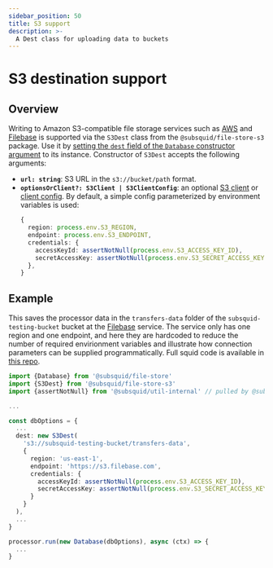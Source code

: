 ```yaml
---
sidebar_position: 50
title: S3 support
description: >-
  A Dest class for uploading data to buckets
---
```


# S3 destination support

## Overview

Writing to Amazon S3-compatible file storage services such as [AWS](https://aws.amazon.com) and [Filebase](https://filebase.com) is supported via the `S3Dest` class from the `@subsquid/file-store-s3` package. Use it by [setting the `dest` field of the `Database` constructor argument](../overview/#database-options) to its instance. Constructor of `S3Dest` accepts the following arguments:
* **`url: string`**: S3 URL in the `s3://bucket/path` format.
* **`optionsOrClient?: S3Client | S3ClientConfig`**: an optional [S3 client](https://docs.aws.amazon.com/AWSJavaScriptSDK/v3/latest/Package/-aws-sdk-client-s3/Class/S3Client/) or [client config](https://docs.aws.amazon.com/AWSJavaScriptSDK/v3/latest/clients/client-s3/interfaces/s3clientconfig.html). By default, a simple config parameterized by environment variables is used:
   ```typescript
   {
     region: process.env.S3_REGION,
     endpoint: process.env.S3_ENDPOINT,
     credentials: {
       accessKeyId: assertNotNull(process.env.S3_ACCESS_KEY_ID),
       secretAccessKey: assertNotNull(process.env.S3_SECRET_ACCESS_KEY),
     },
   }
   ```

## Example

This saves the processor data in the `transfers-data` folder of the `subsquid-testing-bucket` bucket at the [Filebase](https://filebase.com) service. The service only has one region and one endpoint, and here they are hardcoded to reduce the number of required envirionment variables and illustrate how connection parameters can be supplied programmatically. Full squid code is available in [this repo](https://github.com/subsquid-labs/file-store-s3-example).

```typescript
import {Database} from '@subsquid/file-store'
import {S3Dest} from '@subsquid/file-store-s3'
import {assertNotNull} from '@subsquid/util-internal' // pulled by @subsquid/file-store-s3

...

const dbOptions = {
  ...
  dest: new S3Dest(
    's3://subsquid-testing-bucket/transfers-data',
    {
      region: 'us-east-1',
      endpoint: 'https://s3.filebase.com',
      credentials: {
        accessKeyId: assertNotNull(process.env.S3_ACCESS_KEY_ID),
        secretAccessKey: assertNotNull(process.env.S3_SECRET_ACCESS_KEY)
      }
    }
  ),
  ...
}

processor.run(new Database(dbOptions), async (ctx) => {
  ...
}
```
